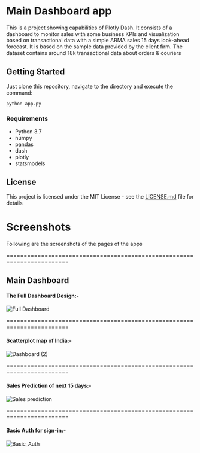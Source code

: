 # Main Dashboard app

This is a project showing capabilities of Plotly Dash. It consists of a dashboard to monitor sales with some business KPIs and visualization based on transactional data with a simple ARMA sales 15 days look-ahead forecast. It is based on the sample data provided by the client firm. The dataset contains around 18k transactional data about orders & couriers

## Getting Started

Just clone this repository, navigate to the directory and execute the command:
```
python app.py
```

### Requirements

* Python 3.7
* numpy
* pandas
* dash
* plotly
* statsmodels

## License

This project is licensed under the MIT License - see the [LICENSE.md](LICENSE.md) file for details

# Screenshots
Following are the screenshots of the pages of the apps 

========================================================================
  ##   Main Dashboard
  
  #### The Full Dashboard Design:-
  
  ![Full Dashboard](https://user-images.githubusercontent.com/46183408/110622364-5e8e7e00-81c1-11eb-89d6-564b99879e55.png)

========================================================================

#### Scatterplot map of India:-

![Dashboard (2)](https://user-images.githubusercontent.com/46183408/110622750-e07ea700-81c1-11eb-90b5-8162a9c52aea.png)

========================================================================

#### Sales Prediction of next 15 days:-

![Sales prediction](https://user-images.githubusercontent.com/46183408/110623146-761a3680-81c2-11eb-8d75-48c8e40cadc1.jpg)

========================================================================

#### Basic Auth for sign-in:-

![Basic_Auth](https://user-images.githubusercontent.com/46183408/110630000-d8773500-81ca-11eb-8e3b-57f2a8dea19b.PNG)
